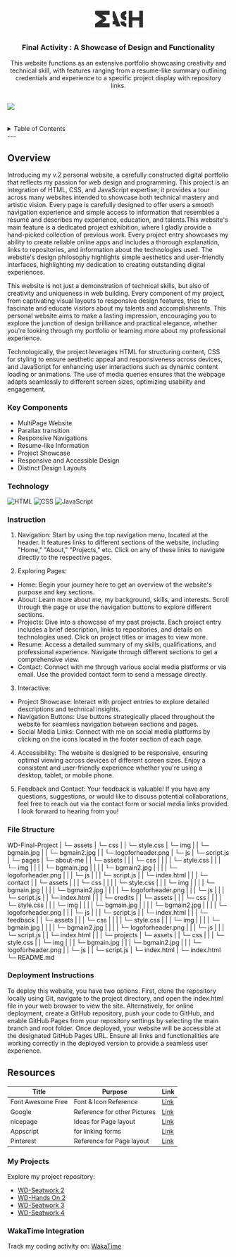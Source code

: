 <a name="readme-top">

<br/>

<br />
<div align="center">
  <a href="https://github.com/yram-nna12/">
  <!-- TODO: If you want to add logo or banner you can add it here -->
    <img src="./assets/img/logoforheader.png" alt="" width="130" height="">
  </a>
<!-- TODO: Change Title to the name of the title of your Project -->
  <h3 align="center">Final Activity :  A Showcase of Design and Functionality</h3>
</div>
<!-- TODO: Make a short description -->
<div align="center">
This website functions as an extensive portfolio showcasing creativity and technical skill, with features ranging from a resume-like summary outlining credentials and experience to a specific project display with repository links.
</div>

<br />

<!-- TODO: Change the zyx-0314 into your github username  -->
<!-- TODO: Change the WD-Template-Project into the same name of your folder -->
![](https://visit-counter.vercel.app/counter.png?page=yram-nna12/WD-Final-Activity)

<br />

<!-- TODO: If you want to add more layers for your readme -->
<details>
  <summary>Table of Contents</summary>
  <ol>
    <li>
      <a href="#overview">Overview</a>
      <ol>
        <li>
          <a href="#key-components">Key Components</a>
        </li>
        <li>
          <a href="#technology">Technology</a>
        </li>
      </ol>
    </li>
    <li>
      <a href="#resources">Resources</a>
      <li>
      <a href="#Instruction">Instructions</a>
    </li>
    <li>
      <a href="#File Structure">File Structure</a>
    </li>
    <li>
      <a href="#Deployment Instructions">Deployment Instructions</a>
    </li>
    <li>
      <a href="#Resources">Resources</a>
    </li>
    <li>
      <a href="#My Projects">My Projects</a>
    </li>
    <li>
      <a href="# WakaTime Integration">WakaTime Integration</a>
    </li>
    </li>
  </ol>
</details>
---

## Overview

<!-- TODO: To be changed -->
<!-- The following are just sample -->
Introducing my v.2 personal website, a carefully constructed digital portfolio that reflects my passion for web design and programming. This project is an integration of HTML, CSS, and JavaScript expertise; it provides a tour across many websites intended to showcase both technical mastery and artistic vision. Every page is carefully designed to offer users a smooth navigation experience and simple access to information that resembles a résumé and describes my experience, education, and talents.This website's main feature is a dedicated project exhibition, where I gladly provide a hand-picked collection of previous work. Every project entry showcases my ability to create reliable online apps and includes a thorough explanation, links to repositories, and information about the technologies used. The website's design philosophy highlights simple aesthetics and user-friendly interfaces, highlighting my dedication to creating outstanding digital experiences.

This website is not just a demonstration of technical skills, but also of creativity and uniqueness in web building. Every component of my project, from captivating visual layouts to responsive design features, tries to fascinate and educate visitors about my talents and accomplishments. This personal website aims to make a lasting impression, encouraging you to explore the junction of design brilliance and practical elegance, whether you're looking through my portfolio or learning more about my professional experience.

Technologically, the project leverages HTML for structuring content, CSS for styling to ensure aesthetic appeal and responsiveness across devices, and JavaScript for enhancing user interactions such as dynamic content loading or animations. The use of media queries ensures that the webpage adapts seamlessly to different screen sizes, optimizing usability and engagement.

### Key Components
<!-- TODO: List of Key Components -->
<!-- The following are just sample -->
- MultiPage Website
- Parallax transition
- Responsive Navigations
- Resume-like Information
- Project Showcase
- Responsive and Accessible Design
- Distinct Design Layouts

### Technology
<!-- TODO: List of Technology Used -->
![HTML](https://img.shields.io/badge/HTML-E34F26?style=for-the-badge&logo=html5&logoColor=white)
![CSS](https://img.shields.io/badge/CSS-1572B6?style=for-the-badge&logo=css3&logoColor=white)
![JavaScript](https://img.shields.io/badge/JavaScript-F7DF1E?style=for-the-badge&logo=javascript&logoColor=white)

### Instruction

1. Navigation: Start by using the top navigation menu, located at the header. It features links to different sections of the website, including "Home," "About," "Projects," etc. Click on any of these links to navigate directly to the respective pages.

2. Exploring Pages: 
- Home: Begin your journey here to get an overview of the website's purpose and key sections.
- About: Learn more about me, my background, skills, and interests. Scroll through the page or use the navigation buttons to explore different sections.
- Projects: Dive into a showcase of my past projects. Each project entry includes a brief description, links to repositories, and details on technologies used. Click on project titles or images to view more.
- Resume: Access a detailed summary of my skills, qualifications, and professional experience. Navigate through different sections to get a comprehensive view.
- Contact: Connect with me through various social media platforms or via email. Use the provided contact form to send a message directly.

3. Interactive: 
- Project Showcase: Interact with project entries to explore detailed descriptions and technical insights.
- Navigation Buttons: Use buttons strategically placed throughout the website for seamless navigation between sections and pages.
- Social Media Links: Connect with me on social media platforms by clicking on the icons located in the footer section of each page.

4. Accessibility: The website is designed to be responsive, ensuring optimal viewing across devices of different screen sizes. Enjoy a consistent and user-friendly experience whether you're using a desktop, tablet, or mobile phone.

5. Feedback and Contact:
Your feedback is valuable! If you have any questions, suggestions, or would like to discuss potential collaborations, feel free to reach out via the contact form or social media links provided. I look forward to hearing from you!

### File Structure

WD-Final-Project
|
└─ assets
|   └─ css
|   |   └─ style.css
|   └─ img
|   |   └─ bgmain.jpg
|   |   └─ bgmain2.jpg
|   |   └─ logoforheader.png
|   └─ js
|       └─ script.js
|
└─ pages
|   └─ about-me
|   |   └─ assets
|   |   |   └─ css
|   |   |   |   └─ style.css
|   |   |   └─ img
|   |   |   |   └─ bgmain.jpg
|   |   |   |   └─ bgmain2.jpg
|   |   |   |   └─ logoforheader.png
|   |   |   └─ js
|   |   |       └─ script.js
|   |   └─ index.html
|   |
|   └─ contact
|   |   └─ assets
|   |   |   └─ css
|   |   |   |   └─ style.css
|   |   |   └─ img
|   |   |   |   └─ bgmain.jpg
|   |   |   |   └─ bgmain2.jpg
|   |   |   |   └─ logoforheader.png
|   |   |   └─ js
|   |   |       └─ script.js
|   |   └─ index.html
|   |
|   └─ credits
|   |   └─ assets
|   |   |   └─ css
|   |   |   |   └─ style.css
|   |   |   └─ img
|   |   |   |   └─ bgmain.jpg
|   |   |   |   └─ bgmain2.jpg
|   |   |   |   └─ logoforheader.png
|   |   |   └─ js
|   |   |       └─ script.js
|   |   └─ index.html
|   |
|   └─ feedback
|   |   └─ assets
|   |   |   └─ css
|   |   |   |   └─ style.css
|   |   |   └─ img
|   |   |   |   └─ bgmain.jpg
|   |   |   |   └─ bgmain2.jpg
|   |   |   |   └─ logoforheader.png
|   |   |   └─ js
|   |   |       └─ script.js
|   |   └─ index.html
|   |
|   └─ projects
|       └─ assets
|       |   └─ css
|       |   |   └─ style.css
|       |   └─ img
|       |   |   └─ bgmain.jpg
|       |   |   └─ bgmain2.jpg
|       |   |   └─ logoforheader.png
|       |   └─ js
|       |       └─ script.js
|       └─ index.html
|
└─ index.html
└─ README.md

### Deployment Instructions

To deploy this website, you have two options. First, clone the repository locally using Git, navigate to the project directory, and open the index.html file in your web browser to view the site. Alternatively, for online deployment, create a GitHub repository, push your code to GitHub, and enable GitHub Pages from your repository settings by selecting the main branch and root folder. Once deployed, your website will be accessible at the designated GitHub Pages URL. Ensure all links and functionalities are working correctly in the deployed version to provide a seamless user experience.

## Resources
<!-- TODO: Add References -->
| Title | Purpose | Link |
|-|-|-|
| Font Awesome Free | Font & Icon Reference | [Link](https://cdnjs.cloudflare.com/ajax/libs/font-awesome/6.0.0-beta3/css/all.min.css) |
| Google | Reference for other Pictures | [Link](https://www.google.com/webhp?hl=en&sa=X&ved=0ahUKEwi0-Za1kIGHAxX_QfUHHfumBSIQPAgJ) |
| nicepage | Ideas for Page layout | [Link](https://nicepage.com/) |
| Appscript | for linking forms | [Link](https://script.google.com/home) |
| Pinterest |Reference for Page layout | [Link](https://ph.pinterest.com/) |


### My Projects
Explore my project repository: 
- [WD-Seatwork 2](https://github.com/yram-nna12/WD-Seatwork2.git)
- [WD-Hands On 2](https://github.com/yram-nna12/WD-Hands-On-2.git)
- [WD-Seatwork 3](https://github.com/yram-nna12/WD-Seatwork3.git)
- [WD-Seatwork 4](https://github.com/yram-nna12/WD-Seatwork-4.git)



### WakaTime Integration
Track my coding activity on: 
[WakaTime](https://wakatime.com/projects/WD-Final-Activity?start=2024-07-09&end=2024-07-15)
